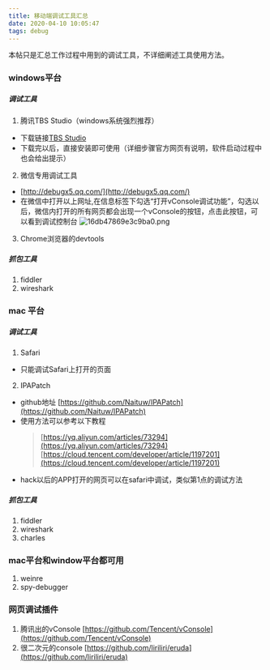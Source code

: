 ```yaml
---
title: 移动端调试工具汇总
date: 2020-04-10 10:05:47
tags: debug
---
```



本帖只是汇总工作过程中用到的调试工具，不详细阐述工具使用方法。

### windows平台
##### 调试工具
1. 腾讯TBS Studio（windows系统强烈推荐）
- 下载链接[TBS Studio](https://x5.tencent.com/tbs/guide/debug/download.html)
- 下载完以后，直接安装即可使用（详细步骤官方网页有说明，软件启动过程中也会给出提示）

2. 微信专用调试工具
- [http://debugx5.qq.com/](http://debugx5.qq.com/)
- 在微信中打开以上网址,在信息标签下勾选“打开vConsole调试功能”，勾选以后，微信内打开的所有网页都会出现一个vConsole的按钮，点击此按钮，可以看到调试控制台
![16db47869e3c9ba0.png](https://i.loli.net/2020/04/13/yXO4vae8JVKEcpL.png)
3. Chrome浏览器的devtools

##### 抓包工具
1. fiddler
2. wireshark

### mac 平台
##### 调试工具
1. Safari
- 只能调试Safari上打开的页面
2. IPAPatch
- github地址    [https://github.com/Naituw/IPAPatch](https://github.com/Naituw/IPAPatch)
- 使用方法可以参考以下教程
    > [https://yq.aliyun.com/articles/73294](https://yq.aliyun.com/articles/73294)  
    > [https://cloud.tencent.com/developer/article/1197201](https://cloud.tencent.com/developer/article/1197201)
- hack以后的APP打开的网页可以在safari中调试，类似第1点的调试方法

##### 抓包工具
1. fiddler
2. wireshark
3. charles

### mac平台和window平台都可用
1. weinre
2. spy-debugger

### 网页调试插件
1. 腾讯出的vConsole [https://github.com/Tencent/vConsole](https://github.com/Tencent/vConsole)
2. 很二次元的console    [https://github.com/liriliri/eruda](https://github.com/liriliri/eruda)